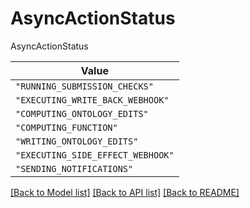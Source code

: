# AsyncActionStatus

AsyncActionStatus

| **Value** |
| --------- |
| `"RUNNING_SUBMISSION_CHECKS"` |
| `"EXECUTING_WRITE_BACK_WEBHOOK"` |
| `"COMPUTING_ONTOLOGY_EDITS"` |
| `"COMPUTING_FUNCTION"` |
| `"WRITING_ONTOLOGY_EDITS"` |
| `"EXECUTING_SIDE_EFFECT_WEBHOOK"` |
| `"SENDING_NOTIFICATIONS"` |


[[Back to Model list]](../../../README.md#models-v1-link) [[Back to API list]](../../../README.md#apis-v1-link) [[Back to README]](../../../README.md)
